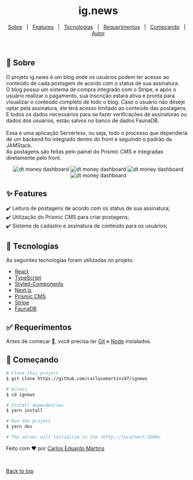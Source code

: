 <h1 align="center">ig.news</h1>

<!-- Status -->

<!-- <h4 align="center"> 
	🚧  {{app_name}} 🚀 Under construction...  🚧
</h4> 

<hr> -->

<p align="center">
  <a href="#dart-sobre">Sobre</a> &#xa0; | &#xa0; 
  <a href="#sparkles-features">Features</a> &#xa0; | &#xa0;
  <a href="#rocket-tecnologias">Tecnologias</a> &#xa0; | &#xa0;
  <a href="#white_check_mark-requerimentos">Requerimentos</a> &#xa0; | &#xa0;
  <a href="#checkered_flag-começando">Começando</a> &#xa0; | &#xa0;
  <a href="https://github.com/carlosemartins97" target="_blank">Autor</a>
</p>

<br>

## :dart: Sobre ##

O projeto ig.news é um blog onde os usuários podem ter acesso ao conteúdo de cada postagem de acordo com o status de sua assinatura.<br>
O blog possui um sistema de compra integrado com o Stripe, e após o usuário realizar o pagamento, sua inscrição estará ativa e pronta para visualizar o conteúdo completo
de todo o blog. Caso o usuário não deseje optar pela assinatura, ele terá acesso limitado ao conteúdo das postagens. E todos os dados necessários para se fazer verificações
de assinaturas ou dados dos usuários, estão salvos no banco de dados FaunaDB.
<br>
<br>
Essa é uma aplicação Serverless, ou seja, todo o processo que dependeria de um backend foi integrado dentro do front e seguindo o padrão da JAMStack.
<br>
As postagens são feitas pelo painel do Prismic CMS e integradas diretamente pelo front.

<p align="center"> 
 <img  src="https://i.imgur.com/gugOW6E.png" alt="dt money dashboard">
 <img  src="https://i.imgur.com/9oX461T.png" alt="dt money dashboard">
 <img  src="https://i.imgur.com/92Qgw8i.png" alt="dt money dashboard">
 <img  src="https://i.imgur.com/ocH3uE0.png" alt="dt money dashboard">
</p>

## :sparkles: Features ##

:heavy_check_mark: Leitura de postagens de acordo com os status de sua assinatura;\
:heavy_check_mark: Utilização do Prismic CMS para criar postagens;\
:heavy_check_mark: Sistema de cadastro e assinatura de conteúdo para os usuários;

## :rocket: Tecnologias ##

As seguintes tecnologias foram utilizadas no projeto:

- [React](https://pt-br.reactjs.org/)
- [TypeScript](https://www.typescriptlang.org/)
- [Styled-Components](https://styled-components.com/)
- [Next.js](https://nextjs.org/)
- [Prismic CMS](https://prismic.io/)
- [Stripe](https://stripe.com/)
- [FaunaDB](https://fauna.com/)

## :white_check_mark: Requerimentos ##

Antes de começar :checkered_flag:, você precisa ter [Git](https://git-scm.com) e [Node](https://nodejs.org/en/) instalados.

## :checkered_flag: Começando ##

```bash
# Clone this project
$ git clone https://github.com/carlosemartins97/ignews

# Access
$ cd ignews

# Install dependencies
$ yarn install

# Run the project
$ yarn dev

# The server will initialize in the <http://localhost:3000>
```

Feito com :heart: por <a href="https://github.com/carlosemartins97" target="_blank">Carlos Eduardo Martins</a>

&#xa0;

<a href="#top">Back to top</a>
